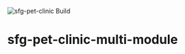 ![sfg-pet-clinic Build](https://github.com/sourabhsmf/sfg-pet-clinic-multi-module/workflows/sfg-pet-clinic%20Build/badge.svg?event=status)
# sfg-pet-clinic-multi-module
